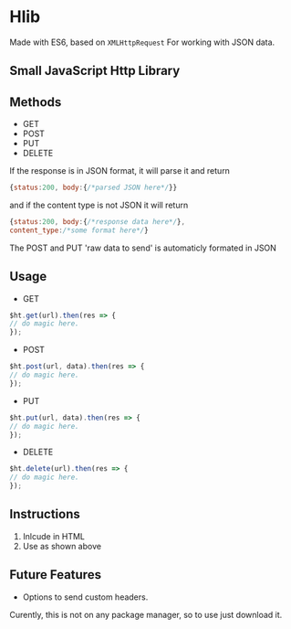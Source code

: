 # Hlib
Made with ES6, based on ``` XMLHttpRequest ```
For working with JSON data. 

## Small JavaScript Http Library

## Methods
* GET
* POST
* PUT
* DELETE

If the response is in JSON format, it will parse it and return
```javascript
{status:200, body:{/*parsed JSON here*/}}
```

and if the content type is not JSON
it will return 
```javascript
{status:200, body:{/*response data here*/},
content_type:/*some format here*/}
```
The POST and PUT 'raw data to send' is automaticly formated in JSON

## Usage
* GET
```javascript
$ht.get(url).then(res => {
// do magic here.
});
```
* POST
```javascript
$ht.post(url, data).then(res => {
// do magic here.
});
```
* PUT
```javascript
$ht.put(url, data).then(res => {
// do magic here.
});
```
* DELETE
```javascript
$ht.delete(url).then(res => {
// do magic here.
});
```

## Instructions
1. Inlcude in HTML
2. Use as shown above

## Future Features
* Options to send custom headers.

Curently, this is not on any package manager, so to use just download it.
